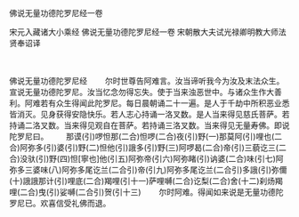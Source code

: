 佛说无量功德陀罗尼经一卷


宋元入藏诸大小乘经
佛说无量功德陀罗尼经一卷
宋朝散大夫试光禄卿明教大师法贤奉诏译


　　

佛说无量功德陀罗尼经
　　尔时世尊告阿难言。汝当谛听我今为汝及末法众生。宣说无量功德陀罗尼。汝当忆念勿得忘失。使于当来浊恶世中。与诸众生作大善利。阿难若有众生得闻此陀罗尼。每日晨朝诵二十一遍。是人于千劫中所积恶业悉皆消灭。见身获得安隐快乐。若人志心持诵一洛叉数。是人当来得见慈氏菩萨。若持诵二洛叉数。当来得见观自在菩萨。若持诵三洛叉数。当来得见无量寿佛。即说陀罗尼曰。
　　那谟(引)啰怛那(二合)怛啰(二合)夜(引)野(一)那莫阿(引)哩也(二合)阿弥多(引)婆(引)野(二)怛他(引)誐多(引)野(三)阿啰曷(二合)帝(引)三藐讫三(二合)没驮(引)野(四)怛[寧也]他(引五)阿弥帝(引六)阿弥睹(引)讷婆(二合)味(引七)阿弥多三婆味(八)阿弥多尾讫兰(二合引)帝(引九)阿弥多尾讫兰(二合引)多誐(引)弥儞(十)誐誐那计(引)哩底(二合)羯哩(引十一)萨哩嚩(二合)讫梨(二合)舍(十二)刹炀羯哩(二合)曳(引)娑嚩(二合引)贺(引十三)
　　尔时阿难。得闻如来说是无量功德陀罗尼已。欢喜信受礼佛而退。


